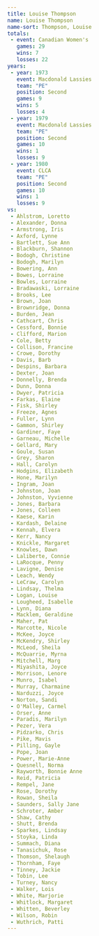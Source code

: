 ```yaml
---
title: Louise Thompson
name: Louise Thompson
name-sort: Thompson, Louise
totals:
 - event: Canadian Women's
   games: 29
   wins: 7
   losses: 22
years:
 - year: 1973
   event: Macdonald Lassies
   team: "PE"
   position: Second
   games: 9
   wins: 5
   losses: 4
 - year: 1979
   event: Macdonald Lassies
   team: "PE"
   position: Second
   games: 10
   wins: 1
   losses: 9
 - year: 1980
   event: CLCA
   team: "PE"
   position: Second
   games: 10
   wins: 1
   losses: 9
vs:
 - Ahlstrom, Loretto
 - Alexander, Donna
 - Armstrong, Iris
 - Axford, Lynne
 - Bartlett, Sue Ann
 - Blackburn, Shannon
 - Bodogh, Christine
 - Bodogh, Marilyn
 - Bowering, Ann
 - Bowes, Lorraine
 - Bowles, Lorraine
 - Bradawaski, Lorraine
 - Brooks, Lee
 - Brown, Joan
 - Brownridge, Donna
 - Burden, Jean
 - Cathcart, Chris
 - Cessford, Bonnie
 - Clifford, Marion
 - Cole, Betty
 - Collison, Francine
 - Crowe, Dorothy
 - Davis, Barb
 - Despins, Barbara
 - Dexter, Joan
 - Donnelly, Brenda
 - Dunn, Donna
 - Dwyer, Patricia
 - Farkas, Elaine
 - Fisk, Shirley
 - Freeze, Agnes
 - Fuller, Lynn
 - Gammon, Shirley
 - Gardiner, Faye
 - Garneau, Michelle
 - Gellard, Mary
 - Goule, Susan
 - Grey, Sharon
 - Hall, Carolyn
 - Hodgins, Elizabeth
 - Hone, Marilyn
 - Ingram, Joan
 - Johnston, Joan
 - Johnston, Vyvienne
 - Jones, Barbara
 - Jones, Colleen
 - Kaese, Karin
 - Kardash, Delaine
 - Kennah, Elvera
 - Kerr, Nancy
 - Knickle, Margaret
 - Knowles, Dawn
 - Laliberte, Connie
 - LaRocque, Penny
 - Lavigne, Denise
 - Leach, Wendy
 - LeCraw, Carolyn
 - Lindsay, Thelma
 - Logan, Louise
 - Lougheed, Isabelle
 - Lynn, Diana
 - Macklem, Geraldine
 - Maher, Pat
 - Marcotte, Nicole
 - McKee, Joyce
 - McKendry, Shirley
 - McLeod, Sheila
 - McQuarrie, Myrna
 - Mitchell, Marg
 - Miyashita, Joyce
 - Morrison, Lenore
 - Munro, Isabel
 - Murray, Charmaine
 - Narduzzi, Joyce
 - Norton, Sandi
 - O'Malley, Carmel
 - Orser, Anne
 - Paradis, Marilyn
 - Pezer, Vera
 - Pidzarko, Chris
 - Pike, Mavis
 - Pilling, Gayle
 - Pope, Joan
 - Power, Marie-Anne
 - Quesnell, Norma
 - Rayworth, Bonnie Anne
 - Reid, Patricia
 - Rempel, Jane
 - Rose, Dorothy
 - Rowan, Sheila
 - Saunders, Sally Jane
 - Schroter, Amber
 - Shaw, Cathy
 - Shutt, Brenda
 - Sparkes, Lindsay
 - Stoyka, Linda
 - Summach, Diana
 - Tanasichuk, Rose
 - Thomson, Shelaugh
 - Thornham, Faye
 - Tinney, Jackie
 - Tobin, Lee
 - Turney, Nancy
 - Walker, Lois
 - White, Marjorie
 - Whitlock, Margaret
 - Whitten, Beverley
 - Wilson, Robin
 - Wuthrich, Patti
---
```

